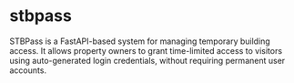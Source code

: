 # stbpass
STBPass is a FastAPI-based system for managing temporary building access. It allows property owners to grant time-limited access to visitors using auto-generated login credentials, without requiring permanent user accounts.
